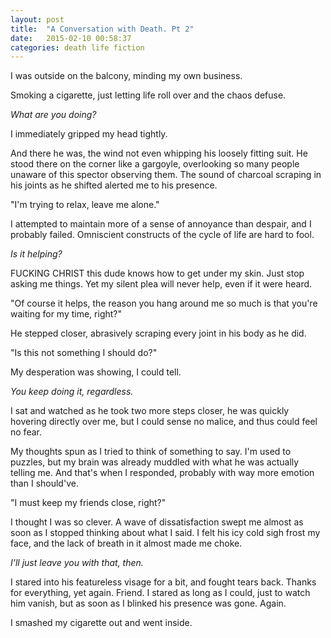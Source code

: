 ```yaml
---
layout: post
title:  "A Conversation with Death. Pt 2"
date:   2015-02-10 00:58:37
categories: death life fiction
---
```


I was outside on the balcony, minding my own business.

Smoking a cigarette, just letting life roll over and the chaos defuse.

*What are you doing?*

I immediately gripped my head tightly.

And there he was, the wind not even whipping his loosely fitting suit.
He stood there on the corner like a gargoyle, overlooking so many people
unaware of this spector observing them. The sound of charcoal scraping 
in his joints as he shifted alerted me to his presence.

"I'm trying to relax, leave me alone."

I attempted to maintain more of a sense of annoyance than despair, and
I probably failed. Omniscient constructs of the cycle of life are hard
to fool.

*Is it helping?*

FUCKING CHRIST this dude knows how to get under my skin. Just stop asking
me things. Yet my silent plea will never help, even if it were heard.

"Of course it helps, the reason you hang around me so much is that you're
waiting for my time, right?"

He stepped closer, abrasively scraping every joint in his body as he did.

"Is this not something I should do?"

My desperation was showing, I could tell.

*You keep doing it, regardless.*

I sat and watched as he took two more steps closer, he was quickly hovering
directly over me, but I could sense no malice, and thus could feel no fear.

My thoughts spun as I tried to think of something to say. I'm used to puzzles,
but my brain was already muddled with what he was actually telling me. And
that's when I responded, probably with way more emotion than I should've.

"I must keep my friends close, right?"

I thought I was so clever. A wave of dissatisfaction swept me almost as soon
as I stopped thinking about what I said. I felt his icy cold sigh frost my
face, and the lack of breath in it almost made me choke.

*I'll just leave you with that, then.*

I stared into his featureless visage for a bit, and fought tears back. Thanks
for everything, yet again. Friend. I stared as long as I could, just to watch
him vanish, but as soon as I blinked his presence was gone. Again.

I smashed my cigarette out and went inside.


